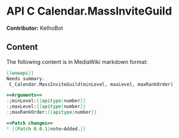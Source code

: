 # API C Calendar.MassInviteGuild

**Contributor:** KethoBot

## Content

The following content is in MediaWiki markdown format:

```mediawiki
{{wowapi}}
Needs summary.
 C_Calendar.MassInviteGuild(minLevel, maxLevel, maxRankOrder)

==Arguments==
:;minLevel:{{apitype|number}}
:;maxLevel:{{apitype|number}}
:;maxRankOrder:{{apitype|number}}

==Patch changes==
* {{Patch 8.0.1|note=Added.}}
```